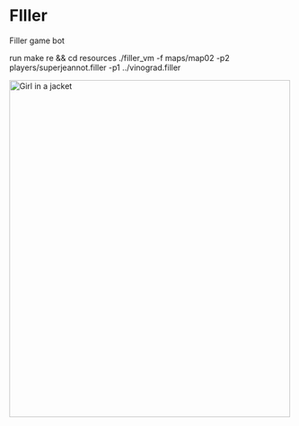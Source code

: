 # FIller
Filler game bot

run make re && cd resources
./filler_vm -f maps/map02 -p2 players/superjeannot.filler -p1 ../vinograd.filler 

<img src="https://github.com/nikGrape/FIller/blob/master/2021-09-18%2002.36.00.gif" alt="Girl in a jacket" width="500" height="600">


